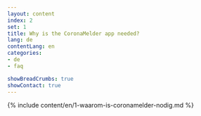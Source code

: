 ```yaml
---
layout: content
index: 2
set: 1
title: Why is the CoronaMelder app needed?
lang: de
contentLang: en
categories:
- de
- faq

showBreadCrumbs: true
showContact: true
---
```

{% include content/en/1-waarom-is-coronamelder-nodig.md %}
